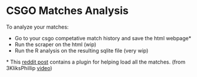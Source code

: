 # CSGO Matches Analysis

To analyze your matches:

* Go to your csgo competative match history and save the html webpage\*
* Run the scraper on the html (wip)
* Run the R analysis on the resulting sqlite file (very wip)

\* This
[reddit post](https://www.reddit.com/r/GlobalOffensive/comments/8mbtjx/how_to_check_your_personal_game_data_for_banned/)
contains a plugin for helping load all the matches. (from 3KliksPhillip
[video](https://youtu.be/AJyemS9hl50))
